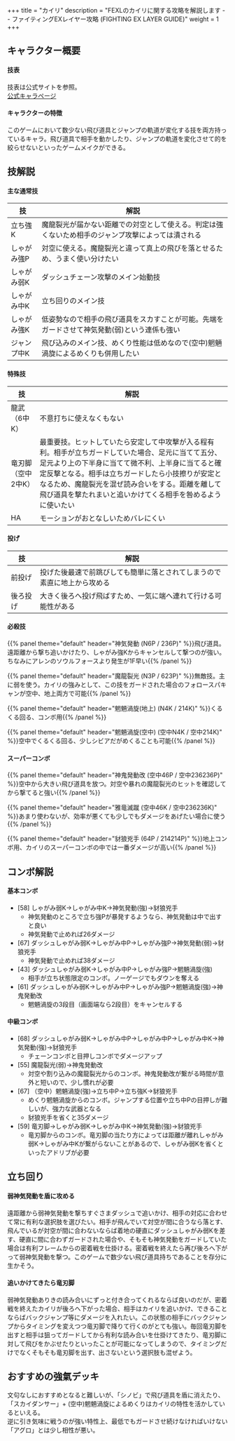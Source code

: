 +++
title = "カイリ"
description = "FEXLのカイリに関する攻略を解説します -- ファイティングEXレイヤー攻略 (FIGHTING EX LAYER GUIDE)"
weight = 1
+++

## キャラクター概要

#### 技表

技表は公式サイトを参照。  
[公式キャラページ](http://www.arika.co.jp/product/fexl_hp/jp/chara_jp/fexl_jp_chara01.html)

#### キャラクターの特徴

このゲームにおいて数少ない飛び道具とジャンプの軌道が変化する技を両方持っているキャラ。飛び道具で相手を動かしたり、ジャンプの軌道を変化させて的を絞らせないといったゲームメイクができる。

## 技解説

#### 主な通常技

|技|解説|
|---|----|
|立ち強K|魔龍裂光が届かない距離での対空として使える。判定は強くないため相手のジャンプ攻撃によっては潰される|
|しゃがみ強P|対空に使える。魔龍裂光と違って真上の飛びを落とせるため、うまく使い分けたい|
|しゃがみ弱K|ダッシュチェーン攻撃のメイン始動技|
|しゃがみ中K|立ち回りのメイン技|
|しゃがみ強K|低姿勢なので相手の飛び道具をスカすことが可能。先端をガードさせて神気発動(弱)という連係も強い|
|ジャンプ中K|飛び込みのメイン技、めくり性能は低めなので(空中)魍魎渦旋によるめくりも併用したい|

#### 特殊技

|技|解説|
|---|----|
|龍武（6中K）|不意打ちに使えなくもない|
|竜刃脚（空中2中K）|最重要技。ヒットしていたら安定して中攻撃が入る程有利。相手が立ちガードしていた場合、足元に当てて五分、足元より上の下半身に当てて微不利、上半身に当てると確定反撃となる。相手は立ちガードしたら小技擦りが安定となるため、魔龍裂光を混ぜ読み合いをする。距離を離して飛び道具を撃たれまいと追いかけてくる相手を咎めるように使いたい|
|HA|モーションがおとなしいためバレにくい|

#### 投げ

|技|解説|
|---|----|
|前投げ|投げた後最速で前跳びしても簡単に落とされてしまうので素直に地上から攻める|
|後ろ投げ|大きく後ろへ投げ飛ばすため、一気に端へ連れて行ける可能性がある|

#### 必殺技

{{% panel theme="default" header="神気発動 (N6P / 236P)" %}}飛び道具。遠距離から撃ち追いかけたり、しゃがみ強Kからキャンセルして撃つのが強い。ちなみにアレンのソウルフォースより発生が1F早い{{% /panel %}}

{{% panel theme="default" header="魔龍裂光 (N3P / 623P)" %}}無敵技。主に弱を使う。カイリの強みとして、この技をガードされた場合のフォロースパキャンが空中、地上両方で可能{{% /panel %}}

{{% panel theme="default" header="魍魎渦旋(地上) (N4K / 214K)" %}}くるくる回る、コンボ用{{% /panel %}}

{{% panel theme="default" header="魍魎渦旋(空中) (空中N4K / 空中214K)" %}}空中でくるくる回る、少しシビアだがめくることも可能{{% /panel %}}


#### スーパーコンボ

{{% panel theme="default" header="神鬼発動改 (空中46P / 空中236236P)" %}}空中から大きい飛び道具を放つ。対空や暴れの魔龍裂光のヒットを確認してから撃てると強い{{% /panel %}}

{{% panel theme="default" header="雅竜滅蹴 (空中46K / 空中236236K)" %}}あまり使わないが、効率が悪くても少しでもダメージをあげたい場合に使う{{% /panel %}}

{{% panel theme="default" header="豺狼兇手 (64P / 214214P)" %}}地上コンボ用、カイリのスーパーコンボの中では一番ダメージが高い{{% /panel %}}


## コンボ解説

#### 基本コンボ

- [58] しゃがみ弱K→しゃがみ中K→神気発動(強)→豺狼兇手
    - 神気発動のところで立ち強Pが暴発するようなら、神気発動は中で出すと良い
    - 神気発動で止めれば26ダメージ
- [67] ダッシュしゃがみ弱K→しゃがみ中P→しゃがみ強P→神気発動(弱)→豺狼兇手
    - 神気発動で止めれば38ダメージ
- [43] ダッシュしゃがみ弱K→しゃがみ中P→しゃがみ強P→魍魎渦旋(強)
    - 相手が立ち状態限定のコンボ。ノーゲージでもダウンを奪える
- [61] ダッシュしゃがみ弱K→しゃがみ中P→しゃがみ強P→魍魎渦旋(強)→神鬼発動改
    - 魍魎渦旋の3段目（画面端なら2段目）をキャンセルする

#### 中級コンボ

- [68] ダッシュしゃがみ弱K→しゃがみ中P→しゃがみ中P→しゃがみ中K→神気発動(強)→豺狼兇手
    - チェーンコンボと目押しコンボでダメージアップ
- [55] 魔龍裂光(弱)→神鬼発動改
    - 対空や割り込みの魔龍裂光からのコンボ。神鬼発動改が繋がる時間が意外と短いので、少し慣れが必要
- [67] （空中）魍魎渦旋(強)→立ち中P→立ち強K→豺狼兇手
    - めくり魍魎渦旋からのコンボ。ジャンプする位置や立ち中Pの目押しが難しいが、強力な武器となる
    - 豺狼兇手を省くと35ダメージ
- [59] 竜刃脚→しゃがみ弱K→しゃがみ中K→神気発動(強)→豺狼兇手
    - 竜刃脚からのコンボ。竜刃脚の当たり方によっては距離が離れしゃがみ弱K→しゃがみ中Kが繋がらないことがあるので、しゃがみ弱Kを省くといったアドリブが必要

## 立ち回り

#### 弱神気発動を盾に攻める

遠距離から弱神気発動を撃ちすぐさまダッシュで追いかけ、相手の対応に合わせて常に有利な選択肢を選びたい。相手が飛んでいて対空が間に合うなら落とす、飛んでいるが対空が間に合わないならば着地の硬直にダッシュしゃがみ弱Kを差す、硬直に間に合わずガードされた場合や、そもそも神気発動をガードしていた場合は有利フレームからの密着戦を仕掛ける。密着戦を終えたら再び後ろへ下がって弱神気発動を撃つ。このゲームで数少ない飛び道具持ちであることを存分に生かそう。

#### 追いかけてきたら竜刃脚

弱神気発動ありきの読み合いにずっと付き合ってくれるならば良いのだが、密着戦を終えたカイリが後ろへ下がった場合、相手はカイリを追いかけ、できることならばバックジャンプ等にダメージを入れたい。この状態の相手にバックジャンプからタイミングを変えつつ竜刃脚で降りて行くのがとても強い。毎回竜刃脚を出すと相手は狙ってガードしてから有利な読み合いを仕掛けてきたり、竜刃脚に対して飛びをかぶせたりといったことが可能になってしまうので、タイミングだけでなくそもそも竜刃脚を出す、出さないという選択肢も混ぜよう。

## おすすめの強氣デッキ

文句なしにおすすめとなると難しいが、「シノビ」で飛び道具を盾に消えたり、「スカイダンサー」+ (空中)魍魎渦旋によるめくりはカイリの特性を活かしているといえる。  
逆に引き気味に戦うのが強い特性上、最低でもガードさせ続けなければいけない「アグロ」とは少し相性が悪い。
